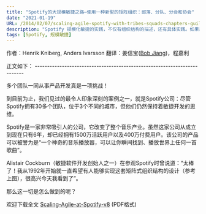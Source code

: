 ```yaml
---
title: "Spotify的大规模敏捷之路—使用一种新型的矩阵组织：部落、分队、分会和协会"
date: "2021-01-19"
URL: /2014/02/07/scaling-agile-spotify-with-tribes-squads-chapters-guilds/
description: "Spotify 规模化敏捷的实践，不仅有组织结构的描述，还有具体实践。如果想要学习 Spotify 的敏捷，这是第一篇地点。随手分享给你的朋友 ：）"
tags: [Spotify, 规模敏捷]
---
```


作者：Henrik Kniberg, Anders Ivarsson 翻译：姜信宝([Bob Jiang](https://bobjiang.com/))，程嘉利

正文如下： -------------------------------------------------------------------------

多个团队一同从事产品开发真是一项挑战！

到目前为止，我们见过的最令人印象深刻的案例之一，就是Spotify公司：尽管Spotify拥有30多个团队，位于3个不同的城市，但他们仍然保持着敏捷开发的思维。

Spotify是一家非常吸引人的公司，它改变了整个音乐产业。虽然这家公司从成立到现在只有6年，却已经拥有1500万活跃用户以及400万付费用户。该公司的产品可以被誉为是“一个神奇的音乐播放器，可以让你瞬间找到、播放世界上任何一首歌曲”。

Alistair Cockburn（敏捷软件开发创始人之一）在参观Spotify时曾说道：“太棒了！我从1992年开始就一直希望有人能够实现这套矩阵式组织结构的设计（参考上图），很高兴今天我看到了”。

那么这一切是怎么做到的呢？

欢迎下载全文 [Scaling-Agile-at-Spotify-v8](/images/Scaling-Agile-at-Spotify-v8.pdf) (PDF格式)
